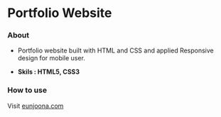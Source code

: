 # Portfolio Website

### About

- Portfolio website built with HTML and CSS and applied Responsive design for mobile user. 

- **Skils : HTML5, CSS3**



### How to use 

Visit [eunjoona.com](https://groupschedulerapp.azurewebsites.net/)

